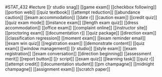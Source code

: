 #STAT_432
#lecture
[[r studio snag]]
[[game exam]]
[[checkbox following]]
[[portion web]]
[[quiz textbook]]
[[attempt reduction]]
[[abundance caution]]
[[exam accommodation]]
[[date r]]
[[caution exam]]
[[credit quiz]]
[[quiz exam mode]]
[[instance exam]]
[[length exam quiz]]
[[dress accommodation]]
[[office exam]]
[[complaint online]]
[[instructor site]]
[[proctoring exam]]
[[documentation r]]
[[quiz package]]
[[direction exam]]
[[classification regression]]
[[moment exam]]
[[exam reminder email]]
[[exam win quiz]]
[[registration exam]]
[[demonstrate content]]
[[quiz exam]]
[[window management]]
[[r studio]]
[[style exam]]
[[exam registration]]
[[exam conversation]]
[[direction beginning]]
[[assessment merit]]
[[report button]]
[[r script]]
[[exam quiz]]
[[learning task]]
[[quiz r]]
[[attempt credit]]
[[documentation student]]
[[pm champagne]]
[[midnight champagne]]
[[assignment exam]]
[[scratch paper]]
